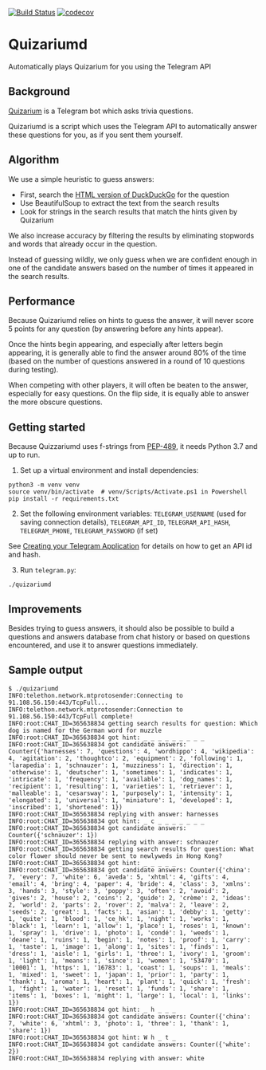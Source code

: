 [![Build Status](https://travis-ci.com/yi-jiayu/quizariumd.svg?branch=master)](https://travis-ci.com/yi-jiayu/quizariumd)
[![codecov](https://codecov.io/gh/yi-jiayu/quizariumd/branch/master/graph/badge.svg)](https://codecov.io/gh/yi-jiayu/quizariumd)

# Quizariumd
Automatically plays Quizarium for you using the Telegram API

## Background

[Quizarium](https://quizarium.com/) is a Telegram bot which asks trivia questions.

Quizariumd is a script which uses the Telegram API to automatically answer these questions for you, as if you sent them yourself.

## Algorithm

We use a simple heuristic to guess answers:

- First, search the [HTML version of DuckDuckGo](https://duckduckgo.com/html/) for the question
- Use BeautifulSoup to extract the text from the search results
- Look for strings in the search results that match the hints given by Quizarium

We also increase accuracy by filtering the results by eliminating stopwords and words that already occur in the question.

Instead of guessing wildly, we only guess when we are confident enough in one of the candidate answers based on the number of times it appeared in the search results.

## Performance

Because Quizariumd relies on hints to guess the answer, it will never score 5 points for any question (by answering before any hints appear).

Once the hints begin appearing, and especially after letters begin appearing, it is generally able to find the answer around 80% of the time (based on the number of questions answered in a round of 10 questions during testing).

When competing with other players, it will often be beaten to the answer, especially for easy questions. On the flip side, it is equally able to answer the more obscure questions.

## Getting started

Because Quizzariumd uses f-strings from [PEP-489](https://www.python.org/dev/peps/pep-0498/), it needs Python 3.7 and up to run.

1. Set up a virtual environment and install dependencies:
 
 ```shell
python3 -m venv venv
source venv/bin/activate  # venv/Scripts/Activate.ps1 in Powershell
pip install -r requirements.txt
 ```
 
2. Set the following environment variables: `TELEGRAM_USERNAME` (used for saving connection details), `TELEGRAM_API_ID`, `TELEGRAM_API_HASH`, `TELEGRAM_PHONE`, `TELEGRAM_PASSWORD` (if set)
 
See [Creating your Telegram Application](https://core.telegram.org/api/obtaining_api_id) for details on how to get an API id and hash.
 
3. Run `telegram.py`:

```shell
./quizariumd
```

## Improvements

Besides trying to guess answers, it should also be possible to build a questions and answers database from chat history or based on questions encountered, and use it to answer questions immediately.

## Sample output
```shell
$ ./quizariumd 
INFO:telethon.network.mtprotosender:Connecting to 91.108.56.150:443/TcpFull...
INFO:telethon.network.mtprotosender:Connection to 91.108.56.150:443/TcpFull complete!
INFO:root:CHAT_ID=365638834 getting search results for question: Which dog is named for the German word for muzzle
INFO:root:CHAT_ID=365638834 got hint: _ _ _ _ _ _ _ _ _
INFO:root:CHAT_ID=365638834 got candidate answers: Counter({'harnesses': 7, 'questions': 4, 'wordhippo': 4, 'wikipedia': 4, 'agitation': 2, 'thoughtco': 2, 'equipment': 2, 'following': 1, 'larapedia': 1, 'schnauzer': 1, 'muzziness': 1, 'direction': 1, 'otherwise': 1, 'deutscher': 1, 'sometimes': 1, 'indicates': 1, 'intricate': 1, 'frequency': 1, 'available': 1, 'dog_names': 1, 'recipient': 1, 'resulting': 1, 'varieties': 1, 'retriever': 1, 'malleable': 1, 'cesarsway': 1, 'purposely': 1, 'intensity': 1, 'elongated': 1, 'universal': 1, 'miniature': 1, 'developed': 1, 'inscribed': 1, 'shortened': 1})
INFO:root:CHAT_ID=365638834 replying with answer: harnesses
INFO:root:CHAT_ID=365638834 got hint: _ c _ _ _ _ _ _ _
INFO:root:CHAT_ID=365638834 got candidate answers: Counter({'schnauzer': 1})
INFO:root:CHAT_ID=365638834 replying with answer: schnauzer
INFO:root:CHAT_ID=365638834 getting search results for question: What color flower should never be sent to newlyweds in Hong Kong?
INFO:root:CHAT_ID=365638834 got hint: _ _ _ _ _
INFO:root:CHAT_ID=365638834 got candidate answers: Counter({'china': 7, 'every': 7, 'white': 6, 'aveda': 5, 'xhtml': 4, 'gifts': 4, 'email': 4, 'bring': 4, 'paper': 4, 'bride': 4, 'class': 3, 'xmlns': 3, 'hands': 3, 'style': 3, 'poppy': 3, 'often': 2, 'avoid': 2, 'gives': 2, 'house': 2, 'coins': 2, 'guide': 2, 'crème': 2, 'ideas': 2, 'world': 2, 'parts': 2, 'rover': 2, 'malva': 2, 'leave': 2, 'seeds': 2, 'great': 1, 'facts': 1, 'asian': 1, 'debby': 1, 'getty': 1, 'quite': 1, 'blood': 1, 'ce_hk': 1, 'night': 1, 'works': 1, 'black': 1, 'learn': 1, 'allow': 1, 'place': 1, 'roses': 1, 'known': 1, 'spray': 1, 'drive': 1, 'photo': 1, 'condé': 1, 'weeds': 1, 'deane': 1, 'ruins': 1, 'begin': 1, 'notes': 1, 'proof': 1, 'carry': 1, 'taste': 1, 'image': 1, 'along': 1, 'sites': 1, 'finds': 1, 'dress': 1, 'aisle': 1, 'girls': 1, 'three': 1, 'ivory': 1, 'groom': 1, 'light': 1, 'means': 1, 'since': 1, 'women': 1, '53470': 1, '10001': 1, 'https': 1, '16783': 1, 'coast': 1, 'soups': 1, 'meals': 1, 'mixed': 1, 'sweet': 1, 'japan': 1, 'prior': 1, 'party': 1, 'thank': 1, 'aroma': 1, 'heart': 1, 'plant': 1, 'quick': 1, 'fresh': 1, 'fight': 1, 'water': 1, 'reset': 1, 'funds': 1, 'share': 1, 'items': 1, 'boxes': 1, 'might': 1, 'large': 1, 'local': 1, 'links': 1})
INFO:root:CHAT_ID=365638834 got hint: _ h _ _ _
INFO:root:CHAT_ID=365638834 got candidate answers: Counter({'china': 7, 'white': 6, 'xhtml': 3, 'photo': 1, 'three': 1, 'thank': 1, 'share': 1})
INFO:root:CHAT_ID=365638834 got hint: W h _ t _
INFO:root:CHAT_ID=365638834 got candidate answers: Counter({'white': 2})
INFO:root:CHAT_ID=365638834 replying with answer: white
```
